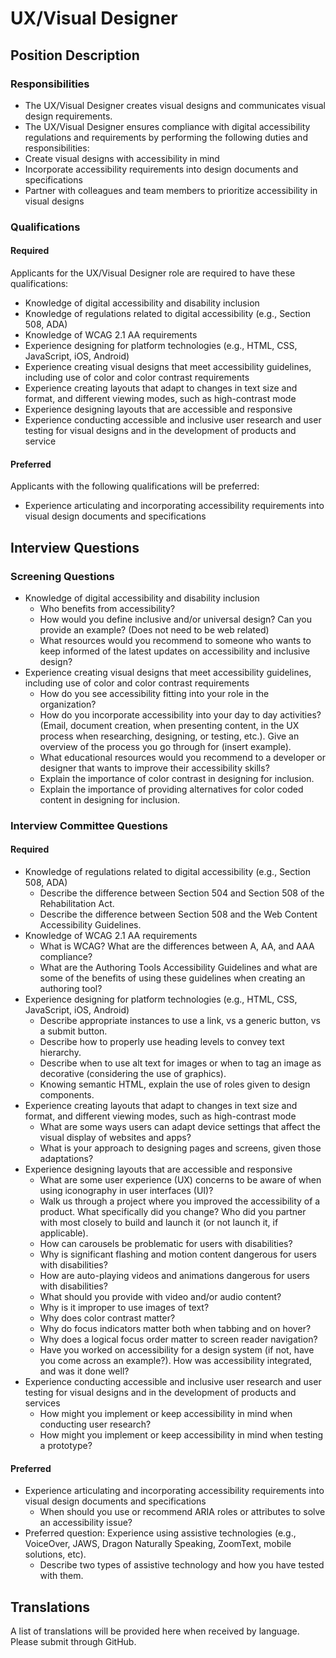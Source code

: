 # UX/Visual Designer

## Position Description

### Responsibilities
- The UX/Visual Designer creates visual designs and communicates visual design requirements.
- The UX/Visual Designer ensures compliance with digital accessibility regulations and requirements by performing the following duties and responsibilities:
- Create visual designs with accessibility in mind
- Incorporate accessibility requirements into design documents and specifications
- Partner with colleagues and team members to prioritize accessibility in visual designs

### Qualifications
#### Required
Applicants for the UX/Visual Designer role are required to have these qualifications:
- Knowledge of digital accessibility and disability inclusion
- Knowledge of regulations related to digital accessibility (e.g., Section 508, ADA)
- Knowledge of WCAG 2.1 AA requirements
- Experience designing for platform technologies (e.g., HTML, CSS, JavaScript, iOS, Android)
- Experience creating visual designs that meet accessibility guidelines, including use of color and color contrast requirements
- Experience creating layouts that adapt to changes in text size and format, and different viewing modes, such as high-contrast mode
- Experience designing layouts that are accessible and responsive
- Experience conducting accessible and inclusive user research and user testing for visual designs and in the development of products and service

#### Preferred
Applicants with the following qualifications will be preferred:
- Experience articulating and incorporating accessibility requirements into visual design documents and specifications

## Interview Questions

### Screening Questions
- Knowledge of digital accessibility and disability inclusion
  - Who benefits from accessibility?
  - How would you define inclusive and/or universal design? Can you provide an example? (Does not need to be web related)
  - What resources would you recommend to someone who wants to keep informed of the latest updates on accessibility and inclusive design?
- Experience creating visual designs that meet accessibility guidelines, including use of color and color contrast requirements
  - How do you see accessibility fitting into your role in the organization?
  - How do you incorporate accessibility into your day to day activities? (Email, document creation, when presenting content, in the UX process when researching, designing, or testing, etc.). Give an overview of the process you go through for (insert example).
  - What educational resources would you recommend to a developer or designer that wants to improve their accessibility skills?
  - Explain the importance of color contrast in designing for inclusion.
  - Explain the importance of providing alternatives for color coded content in designing for inclusion.

### Interview Committee Questions

#### Required
- Knowledge of regulations related to digital accessibility (e.g., Section 508, ADA)
  - Describe the difference between Section 504 and Section 508 of the Rehabilitation Act.
  - Describe the difference between Section 508 and the Web Content Accessibility Guidelines.
- Knowledge of WCAG 2.1 AA requirements
  - What is WCAG? What are the differences between A, AA, and AAA compliance?
  - What are the Authoring Tools Accessibility Guidelines and what are some of the benefits of using these guidelines when creating an authoring tool?
- Experience designing for platform technologies (e.g., HTML, CSS, JavaScript, iOS, Android)
  - Describe appropriate instances to use a link, vs a generic button, vs a submit button.
  - Describe how to properly use heading levels to convey text hierarchy. 
  - Describe when to use alt text for images or when to tag an image as decorative (considering the use of graphics).
  - Knowing semantic HTML, explain the use of roles given to design components.
- Experience creating layouts that adapt to changes in text size and format, and different viewing modes, such as high-contrast mode
  - What are some ways users can adapt device settings that affect the visual display of websites and apps?
  - What is your approach to designing pages and screens, given those adaptations?
- Experience designing layouts that are accessible and responsive
  - What are some user experience (UX) concerns to be aware of when using iconography in user interfaces (UI)?
  - Walk us through a project where you improved the accessibility of a product. What specifically did you change? Who did you partner with most closely to build and launch it (or not launch it, if applicable).
  - How can carousels be problematic for users with disabilities?
  - Why is significant flashing and motion content dangerous for users with disabilities?
  - How are auto-playing videos and animations dangerous for users with disabilities?
  - What should you provide with video and/or audio content?
  - Why is it improper to use images of text?
  - Why does color contrast matter?
  - Why do focus indicators matter both when tabbing and on hover?
  - Why does a logical focus order matter to screen reader navigation?
  - Have you worked on accessibility for a design system (if not, have you come across an example?). How was accessibility integrated, and was it done well?
- Experience conducting accessible and inclusive user research and user testing for visual designs and in the development of products and services
  - How might you implement or keep accessibility in mind when conducting user research?
  - How might you implement or keep accessibility in mind when testing a prototype?


#### Preferred
- Experience articulating and incorporating accessibility requirements into visual design documents and specifications
  - When should you use or recommend ARIA roles or attributes to solve an accessibility issue?
- Preferred question: Experience using assistive technologies (e.g., VoiceOver, JAWS, Dragon Naturally Speaking, ZoomText, mobile solutions, etc).
  - Describe two types of assistive technology and how you have tested with them.

## Translations
A list of translations will be provided here when received by language. Please submit through GitHub.
